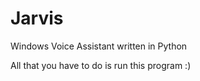 # Jarvis
Windows Voice Assistant written in Python 

All that you have to do is run this program :) 
